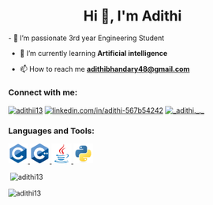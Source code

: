 <h1 align="center">Hi 👋, I'm Adithi</h1>
- 🔭 I’m passionate 3rd year  Engineering Student

- 🌱 I’m currently learning **Artificial intelligence**

- 📫 How to reach me **adithibhandary48@gmail.com**

<h3 align="left">Connect with me:</h3>
<p align="left">
<a href="https://twitter.com/adithii13" target="blank"><img align="center" src="https://raw.githubusercontent.com/rahuldkjain/github-profile-readme-generator/master/src/images/icons/Social/twitter.svg" alt="adithii13" height="30" width="40" /></a>
<a href="https://linkedin.com/in/linkedin.com/in/adithi-567b54242" target="blank"><img align="center" src="https://raw.githubusercontent.com/rahuldkjain/github-profile-readme-generator/master/src/images/icons/Social/linked-in-alt.svg" alt="linkedin.com/in/adithi-567b54242" height="30" width="40" /></a>
<a href="https://instagram.com/_adithi._._" target="blank"><img align="center" src="https://raw.githubusercontent.com/rahuldkjain/github-profile-readme-generator/master/src/images/icons/Social/instagram.svg" alt="_adithi._._" height="30" width="40" /></a>
</p>

<h3 align="left">Languages and Tools:</h3>
<p align="left"> <a href="https://www.cprogramming.com/" target="_blank" rel="noreferrer"> <img src="https://raw.githubusercontent.com/devicons/devicon/master/icons/c/c-original.svg" alt="c" width="40" height="40"/> </a> <a href="https://www.w3schools.com/cpp/" target="_blank" rel="noreferrer"> <img src="https://raw.githubusercontent.com/devicons/devicon/master/icons/cplusplus/cplusplus-original.svg" alt="cplusplus" width="40" height="40"/> </a> <a href="https://www.java.com" target="_blank" rel="noreferrer"> <img src="https://raw.githubusercontent.com/devicons/devicon/master/icons/java/java-original.svg" alt="java" width="40" height="40"/> </a> <a href="https://www.python.org" target="_blank" rel="noreferrer"> <img src="https://raw.githubusercontent.com/devicons/devicon/master/icons/python/python-original.svg" alt="python" width="40" height="40"/> </a> </p>

<p>&nbsp;<img align="center" src="https://github-readme-stats.vercel.app/api?username=adithi13&show_icons=true&locale=en" alt="adithi13" /></p>

<p><img align="center" src="https://github-readme-streak-stats.herokuapp.com/?user=adithi13&" alt="adithi13" /></p>
